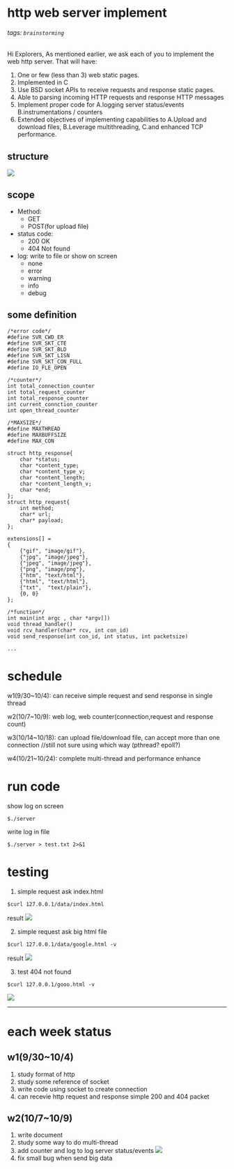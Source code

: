 # http web server implement

###### tags: `brainstorming`

Hi Explorers,
As mentioned earlier, we ask each of you to implement the web http server.  That will have:

1. One or few (less than 3) web static pages.
2. Implemented in C
3. Use BSD socket APIs to receive requests and response static pages.
4. Able to parsing incoming HTTP requests and response HTTP messages
5. Implement proper code for
    A.logging server status/events
    B.instrumentations / counters
6. Extended objectives of implementing capabilities to
    A.Upload and download files,
    B.Leverage multithreading,
    C.and enhanced TCP performance.


## structure


![](https://i.imgur.com/fj10fzH.png)

## scope
* Method:
    * GET
    * POST(for upload file)
* status code:
    * 200 OK
    * 404 Not found
* log: write to file or show on screen
    * none
    * error
    * warning
    * info
    * debug
## some definition
```
/*error code*/
#define SVR_CWD_ER
#define SVR_SKT_CTE
#define SVR_SKT_BLD
#define SVR_SKT_LISN
#define SVR_SKT_CON_FULL
#define IO_FLE_OPEN

/*counter*/
int total_connection_counter
int total_request_counter
int total_response_counter
int current_connction_counter
int open_thread_counter

/*MAXSIZE*/
#define MAXTHREAD
#define MAXBUFFSIZE
#define MAX_CON

struct http_response{
    char *status;
    char *content_type;
    char *content_type_v;
    char *content_length;
    char *content_length_v;
    char *end;
};
struct http_request{
    int method;
    char* url;
    char* payload;
};

extensions[] =
{
    {"gif", "image/gif"},
    {"jpg", "image/jpeg"},
    {"jpeg", "image/jpeg"},
    {"png", "image/png"},
    {"htm", "text/html"},
    {"html", "text/html"},
    {"txt",  "text/plain"},
    {0, 0}
};

/*function*/
int main(int argc , char *argv[])
void thread_handler()
void rcv_handler(char* rcv, int con_id)
void send_response(int con_id, int status, int packetsize)

...

```

# schedule
w1(9/30~10/4): can receive simple request and send response in single thread

w2(10/7~10/9): web log, web counter(connection,request and response count)

w3(10/14~10/18): can upload file/download file, can accept more than one connection //still not sure using which way (pthread? epoll?)

w4(10/21~10/24): complete multi-thread and performance enhance
# run code
show log on screen
```
$./server
```
write log in file
```
$./server > test.txt 2>&1
```
# testing

1. simple request ask index.html
```
$curl 127.0.0.1/data/index.html
```
result
  ![](https://i.imgur.com/q66O5eR.png)

2. simple request ask big html file
```
$curl 127.0.0.1/data/google.html -v
```
result
![](https://i.imgur.com/TA2E61u.png)

3. test 404 not found
```
$curl 127.0.0.1/gooo.html -v
```
![](https://i.imgur.com/wdfQojJ.png)





---
# each week status

## w1(9/30~10/4)

1. study format of http
2. study some reference of socket
3. write code using socket to create connection
4. can recevie http request and response simple 200 and 404 packet

## w2(10/7~10/9)

1. write document
2. study some way to do multi-thread
3. add counter and log to log server status/events
![](https://i.imgur.com/9htYkkz.png)
3. fix small bug when send big data
